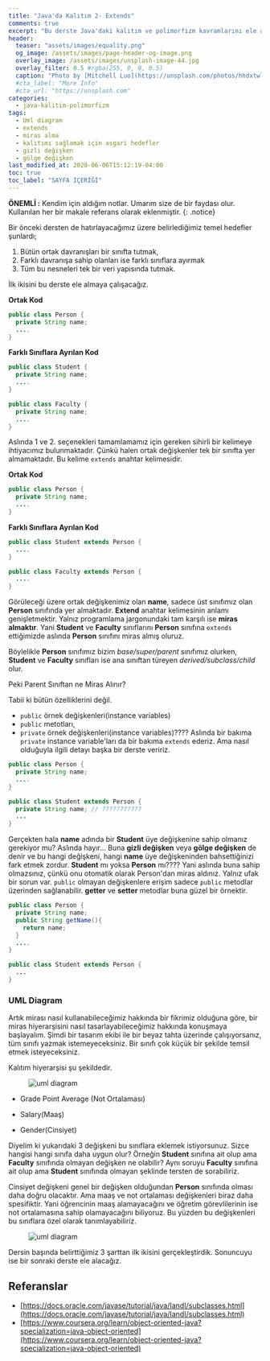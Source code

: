 ```yaml
---
title: "Java'da Kalıtım 2- Extends"
comments: true
excerpt: "Bu derste Java'daki kalıtım ve polimorfizm kavramlarını ele almaya devam edeceğiz. Java'da extends anahtar kelimesinin ne anlama geldiğini ve kullanımını, superclass ve subclass kavramlarını, sınıf hiyerarşisinde UML diyagramı kullanımını göreceğiz. Bununla birlikte bir önceki derste belirlediğimiz kalıtımı sağlamak için asgari hedeflerin ilk ikisini ele alacağız."
header:
  teaser: "assets/images/equality.png"
  og_image: /assets/images/page-header-og-image.png
  overlay_image: /assets/images/unsplash-image-44.jpg
  overlay_filter: 0.5 #rgba(255, 0, 0, 0.5)
  caption: "Photo by [Mitchell Luo](https://unsplash.com/photos/hhdxtwlaAsM) on Unsplash"
  #cta_label: "More Info"
  #cta_url: "https://unsplash.com"
categories:
  - java-kalitim-polimorfizm
tags:
  - Uml diagram
  - extends
  - miras alma
  - kalıtımı sağlamak için asgari hedefler
  - gizli değişken
  - gölge değişken
last_modified_at: 2020-06-06T15:12:19-04:00
toc: true
toc_label: "SAYFA İÇERİĞİ"
---
```


**ÖNEMLİ :** Kendim için aldığım notlar. Umarım size de bir faydası olur. Kullanılan her bir makale referans olarak eklenmiştir.
{: .notice}

Bir önceki dersten de hatırlayacağımız üzere belirlediğimiz temel hedefler şunlardı;

1. Bütün ortak davranışları bir sınıfta tutmak,
2. Farklı davranışa sahip olanları ise farklı sınıflara ayırmak
3. Tüm bu nesneleri tek bir veri yapısında tutmak.

İlk ikisini bu derste ele almaya çalışacağız.

**Ortak Kod**

``` java
public class Person {
  private String name;
  ....
}
```

**Farklı Sınıflara Ayrılan Kod**

``` java
public class Student {
  private String name;
  ....
}

public class Faculty {
  private String name;
  ....
}
```

Aslında 1 ve 2. seçenekleri tamamlamamız için gereken sihirli bir kelimeye ihtiyacımız bulunmaktadır. Çünkü halen ortak değişkenler tek bir sınıfta yer almamaktadır. Bu kelime ``extends`` anahtar kelimesidir.

**Ortak Kod**

``` java
public class Person {
  private String name;
  ....
}
```

**Farklı Sınıflara Ayrılan Kod**

``` java
public class Student extends Person {
  ....
}

public class Faculty extends Person {
  ....
}
```


Görüleceği üzere ortak değişkenimiz olan **name**, sadece üst sınıfımız olan **Person** sınıfında yer almaktadır. **Extend** anahtar kelimesinin anlamı genişletmektir. Yalnız programlama jargonundaki tam karşılı ise **miras almaktır**. Yani **Student** ve **Faculty** sınıflarını **Person** sınıfına `extends` ettiğimizde aslında **Person** sınıfını miras almış oluruz.

Böylelikle **Person** sınıfımız bizim *base/super/parent* sınıfımız olurken, **Student** ve **Faculty** sınıfları ise ana sınıftan türeyen *derived/subclass/child* olur.  


Peki Parent Sınıftan ne Miras Alınır?

Tabii ki bütün özelliklerini değil.

* `public` örnek değişkenleri(instance variables)
* `public` metotları,
* `private` örnek değişkenleri(instance variables)???? Aslında bir bakıma `private` instance variable'ları da bir bakıma `extends` ederiz. Ama nasıl olduğuyla ilgili detayı başka bir derste veririz.



``` java
public class Person {
  private String name;
  ....
}

public class Student extends Person {
  private String name; // ???????????
  ...
}

```



Gerçekten hala **name** adında bir **Student** üye değişkenine sahip olmanız gerekiyor mu? Aslında hayır... Buna **gizli değişken** veya **gölge değişken** de denir ve bu hangi değişkeni, hangi **name** üye değişkeninden bahsettiğinizi fark etmek zordur. **Student** mı yoksa **Person** mı???? Yani aslında buna sahip olmazsınız, çünkü onu otomatik olarak Person'dan miras aldınız. Yalnız ufak bir sorun var. `public` olmayan değişkenlere erişim sadece `public` metodlar üzerinden sağlanabilir. **getter** ve **setter** metodlar buna güzel bir örnektir.


``` java
public class Person {
  private String name;
  public String getName(){
    return name;
  }
  ....
}

public class Student extends Person {
  ...
}

```

### UML Diagram

Artık mirası nasıl kullanabileceğimiz hakkında bir fikrimiz olduğuna göre, bir miras hiyerarşisini nasıl tasarlayabileceğimiz hakkında konuşmaya başlayalım. Şimdi bir tasarım ekibi ile bir beyaz tahta üzerinde çalışıyorsanız, tüm sınıfı yazmak istemeyeceksiniz. Bir sınıfı çok küçük bir şekilde temsil etmek isteyeceksiniz.

Kalıtım hiyerarşisi şu şekildedir.



<figure style="width: 600px" class="align-center">
  <img src="{{ site.url }}{{ site.baseurl }}/assets/images/2020-06-20-Java-inheritance2/uml1.png" alt="uml diagram">
  <figcaption></figcaption>
</figure>

* Grade Point Average (Not Ortalaması)

* Salary(Maaş)

* Gender(Cinsiyet)

Diyelim ki yukarıdaki 3 değişkeni bu sınıflara eklemek istiyorsunuz. Sizce hangisi hangi sınıfa daha uygun olur? Örneğin **Student** sınıfına ait olup ama **Faculty** sınıfında olmayan değişken ne olabilir? Aynı soruyu **Faculty** sınıfına ait olup ama **Student** sınıfında olmayan şeklinde tersten de sorabiliriz.

Cinsiyet değişkeni genel bir değişken olduğundan **Person** sınıfında olması daha doğru olacaktır. Ama maaş ve not ortalaması değişkenleri biraz daha spesifiktir. Yani öğrencinin maaş alamayacağını ve öğretim görevlilerinin ise not ortalamasına sahip olamayacağını biliyoruz. Bu yüzden bu değişkenleri bu sınıflara özel olarak tanımlayabiliriz.

<figure style="width: 600px" class="align-center">
  <img src="{{ site.url }}{{ site.baseurl }}/assets/images/2020-06-20-Java-inheritance2/uml2.png" alt="uml diagram">
  <figcaption></figcaption>
</figure>

Dersin başında belirttiğimiz 3 şarttan ilk ikisini gerçekleştirdik. Sonuncuyu ise bir sonraki derste ele alacağız.

## Referanslar
* [https://docs.oracle.com/javase/tutorial/java/IandI/subclasses.html](https://docs.oracle.com/javase/tutorial/java/IandI/subclasses.html)
* [https://www.coursera.org/learn/object-oriented-java?specialization=java-object-oriented](https://www.coursera.org/learn/object-oriented-java?specialization=java-object-oriented)
